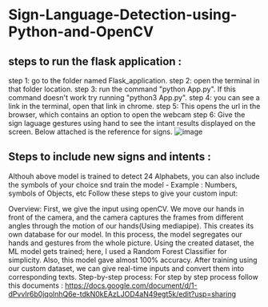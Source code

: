 # Sign-Language-Detection-using-Python-and-OpenCV

## steps to run the flask  application :

step 1: go to the folder named Flask_application.
step 2: open the terminal in that folder location.
step 3: run the command "python App.py". If this command doesn't work try running "python3 App.py".
step 4: you can see a link in the terminal, open that link in chrome.
step 5: This opens the url in the browser, which contains an option to open the webcam
step 6: Give the sign laguage gestures using hand to see the intant results displayed on the screen. Below attached is the reference for signs.
![image](https://user-images.githubusercontent.com/65344410/235353272-81414247-4c17-460d-bc5a-1d73ac2e0e8a.png)

## Steps to include new signs and intents :
Althouh above model is trained to detect 24 Alphabets, you can also include the symbols of your choice snd train the model - Example : Numbers, symbols of Objects, etc
Follow these steps to give your custom input:

Overview: First, we give the input using openCV. We move our hands in front of the camera, and the camera captures the frames from different angles through the motion of our hands(Using mediapipe). This creates its own database for our model. In this process, the model segregates our hands and gestures from the whole picture.  Using the created dataset, the ML model gets trained; here, I used a Random Forest Classifier for simplicity. Also, this model gave almost 100% accuracy. After training using our custom dataset, we can give real-time inputs and convert them into corresponding texts.
Step-by-step process:
For step by step process follow this documents : https://docs.google.com/document/d/1-dPvvIr6b0jqolnhQ6e-tdkN0kEAzLJOD4aN49egt5k/edit?usp=sharing

         



